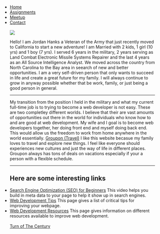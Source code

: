 
<ul>
  <li> <a href="">Home</a>
  <li> <a href="https://jhanks89.github.io/CNIT132-Assignments/">Assignments</a>
  <li> <a href="https://jhanks89.github.io/MeetUp/">Meetup</a>
  <li> <a href="https://jhanks89.github.io/Contact/">Contact</a>
          <br>
          <!-- Jordan Hanks 03/08/2022 -->
    <br>
<a href="https://lh3.googleusercontent.com/69EsfhXZGDDlH2FeMnx1c_9674-cfRRUH9APwkQVU3EwKb-Q9BLmAeN0Ei6tqm87GMGboVBBD4YGEtjvFYubMJBP2K9p6c6Qm0Hjr7GTK8kp69ZfgeImOgGJZ9eE6Dlr3oalvBrc=w2400?source=screenshot.guru"> <img src="https://lh3.googleusercontent.com/69EsfhXZGDDlH2FeMnx1c_9674-cfRRUH9APwkQVU3EwKb-Q9BLmAeN0Ei6tqm87GMGboVBBD4YGEtjvFYubMJBP2K9p6c6Qm0Hjr7GTK8kp69ZfgeImOgGJZ9eE6Dlr3oalvBrc=w120-h200-p-k" /> </a>    <p> Hello! I am Jordan Hanks a Veteran of the Army that just recently moved to California to start a new adventure! I am Married with 2 kids, 1 girl (10 yrs) and 1 boy (7 yrs). I served 6 years in the military, 2 years serving as Land Combat Electronic Missile Systems Repairer and the last 4 years as an All Source Intelligence Analyst. We moved across the country from North Carolina to the Bay area in seearch of new and better opportunities. I am a very self-driven person that only wants to succeed in life and create a great future for my family. I will always continue to grow in anyway possible whether that be work, family, or just being a good person in general. </p>
<hr>
<p> My transition from the position I held in the military and what my current full-time job is to trying to become a web developer is not easy. These are two completley different worlds. I believe that their are vast amounts of opportunities out there in the world for individuals who know how to and are good at web development. My wife and I goal is to become web developers together, her doing front end and myself doing back end. This would allow us the freedom to work from home anywhere in the world essentially. <a href="https://www.groupon.com/browse/orange-county?topcategory=travel" target="-blank">Groupon (Travel)</a> I like this website becasue my family loves to travel and explore new things. I feel like everyone should experiences new cultures and just the way of life in different places. Groupon always has tons of deals on vacations especially if your a person with a flexible schedule. </p>
<hr>
 <h2> Here are some interesting links </h2>
<li> <a href="https://www.youtube.com/watch?v=rpwD50v0Ubo" target="-blank">Search Engine Optimization (SEO) for Beginners</a> This video helps you build in meta data to your page to help it show up in search engines.
<li> <a href="https://www.impactplus.com/blog/tips-for-improving-your-web-design" target="-blank">Web Development Tips</a> This page gives a list of critical tips for improving your webpage.
<li> <a href="https://medium.com/@ismapro/resources-to-improve-your-web-development-skills-1a3766025852" target="-blank">Web Development Resources</a> This page gives information on different resources available to improve web development.
<br>
  <br>
<a href="https://www.techopedia.com/2/31579/networks/a-brief-history-of-web-development#the-turn-of-the-century" target="-blank"> Turn of The Century </a>
        
